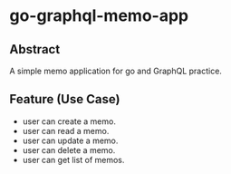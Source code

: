 # go-graphql-memo-app

## Abstract
A simple memo application for go and GraphQL practice.

## Feature (Use Case)
- user can create a memo.
- user can read a memo.
- user can update a memo.
- user can delete a memo.
- user can get list of memos.
